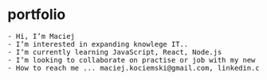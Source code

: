 # portfolio

<pre>
- Hi, I’m Maciej
- I’m interested in expanding knowlege IT..
- I’m currently learning JavaScript, React, Node.js
- I’m looking to collaborate on practise or job with my new interest IT
- How to reach me ... maciej.kociemski@gmail.com, linkedin.com/in/maciej-kociemski
                                                                
  </pre>
